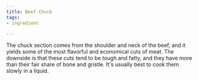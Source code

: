 ```yaml
---
title: Beef Chuck
tags:
- ingredient

---
```

The chuck section comes from the shoulder and neck of the beef, and it yields some of the most flavorful and economical cuts of meat. The downside is that these cuts tend to be tough and fatty, and they have more than their fair share of bone and gristle. It's usually best to cook them slowly in a liquid.
